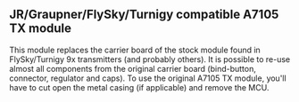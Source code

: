 ## JR/Graupner/FlySky/Turnigy compatible A7105 TX module

This module replaces the carrier board of the stock module found in FlySky/Turnigy 9x transmitters (and probably others).
It is possible to re-use almost all components from the original carrier board (bind-button, connector, regulator and caps).
To use the original A7105 TX module, you'll have to cut open the metal casing (if applicable) and remove the MCU.

